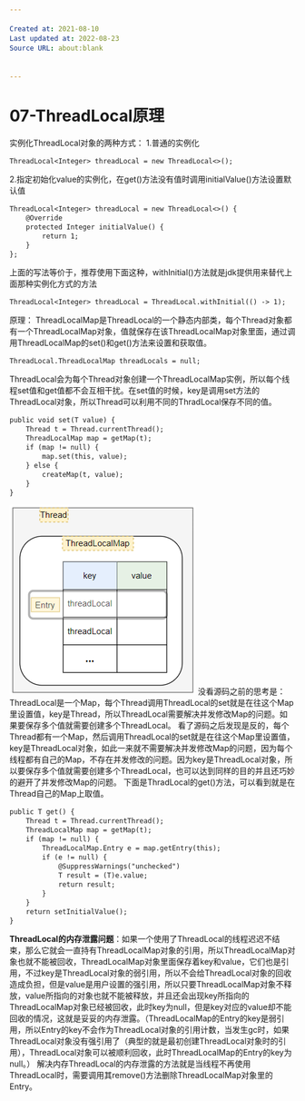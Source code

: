 ```yaml
---

Created at: 2021-08-10
Last updated at: 2022-08-23
Source URL: about:blank


---
```


# 07-ThreadLocal原理


实例化ThreadLocal对象的两种方式：
1.普通的实例化
```
ThreadLocal<Integer> threadLocal = new ThreadLocal<>();
```
2.指定初始化value的实例化，在get()方法没有值时调用initialValue()方法设置默认值
```
ThreadLocal<Integer> threadLocal = new ThreadLocal<>() {
    @Override
    protected Integer initialValue() {
        return 1;
    }
};
```
上面的写法等价于，推荐使用下面这种，withInitial()方法就是jdk提供用来替代上面那种实例化方式的方法
```
ThreadLocal<Integer> threadLocal = ThreadLocal.withInitial(() -> 1);
```

原理：
ThreadLocalMap是ThreadLocal的一个静态内部类，每个Thread对象都有一个ThreadLocalMap对象，值就保存在该ThreadLocalMap对象里面，通过调用ThreadLocalMap的set()和get()方法来设置和获取值。
```
ThreadLocal.ThreadLocalMap threadLocals = null;
```

ThreadLocal会为每个Thread对象创建一个ThreadLocalMap实例，所以每个线程set值和get值都不会互相干扰。在set值的时候，key是调用set方法的ThreadLocal对象，所以Thread可以利用不同的ThradLocal保存不同的值。
```
public void set(T value) {
    Thread t = Thread.currentThread();
    ThreadLocalMap map = getMap(t);
    if (map != null) {
        map.set(this, value);
    } else {
        createMap(t, value);
    }
}
```
![unknown_filename.png](./_resources/07-ThreadLocal原理.resources/unknown_filename.png)
没看源码之前的思考是：ThreadLocal是一个Map，每个Thread调用ThreadLocal的set就是在往这个Map里设置值，key是Thread，所以ThreadLocal需要解决并发修改Map的问题。如果要保存多个值就需要创建多个ThreadLocal。
看了源码之后发现是反的，每个Thread都有一个Map，然后调用ThreadLocal的set就是在往这个Map里设置值，key是ThreadLocal对象，如此一来就不需要解决并发修改Map的问题，因为每个线程都有自己的Map，不存在并发修改的问题。因为key是ThreadLocal对象，所以要保存多个值就需要创建多个ThreadLocal，也可以达到同样的目的并且还巧妙的避开了并发修改Map的问题。
下面是ThradLocal的get()方法，可以看到就是在Thread自己的Map上取值。
```
public T get() {
    Thread t = Thread.currentThread();
    ThreadLocalMap map = getMap(t);
    if (map != null) {
        ThreadLocalMap.Entry e = map.getEntry(this);
        if (e != null) {
            @SuppressWarnings("unchecked")
            T result = (T)e.value;
            return result;
        }
    }
    return setInitialValue();
}
```

**ThreadLocal的内存泄露问题**：如果一个使用了ThreadLocal的线程迟迟不结束，那么它就会一直持有ThreadLocalMap对象的引用，所以ThreadLocalMap对象也就不能被回收，ThreadLocalMap对象里面保存着key和value，它们也是引用，不过key是ThreadLocal对象的弱引用，所以不会给ThreadLocal对象的回收造成负担，但是value是用户设置的强引用，所以只要ThreadLocalMap对象不释放，value所指向的对象也就不能被释放，并且还会出现key所指向的ThreadLocalMap对象已经被回收，此时key为null，但是key对应的value却不能回收的情况，这就是妥妥的内存泄露。（ThreadLocalMap的Entry的key是弱引用，所以Entry的key不会作为ThreadLocal对象的引用计数，当发生gc时，如果ThreadLocal对象没有强引用了（典型的就是最初创建ThreadLocal对象时的引用），ThreadLocal对象可以被顺利回收，此时ThreadLocalMap的Entry的key为null。）
解决内存ThreadLocal的内存泄露的方法就是当线程不再使用ThreadLocal时，需要调用其remove()方法删除ThreadLocalMap对象里的Entry。

